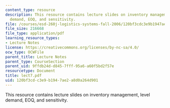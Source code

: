 ```yaml
---
content_type: resource
description: This resource contains lecture slides on inventory management, level
  demand, EOQ, and sensitivity.
file: /courses/esd-260j-logistics-systems-fall-2006/120bf3cdc3e9b1947ae2a8d0a264d901_lect7.pdf
file_size: 216668
file_type: application/pdf
learning_resource_types:
- Lecture Notes
license: https://creativecommons.org/licenses/by-nc-sa/4.0/
ocw_type: OCWFile
parent_title: Lecture Notes
parent_type: CourseSection
parent_uid: 9ffdb24d-d845-7fff-95a6-a60f5bd2f57e
resourcetype: Document
title: lect7.pdf
uid: 120bf3cd-c3e9-b194-7ae2-a8d0a264d901
---
```

This resource contains lecture slides on inventory management, level demand, EOQ, and sensitivity.